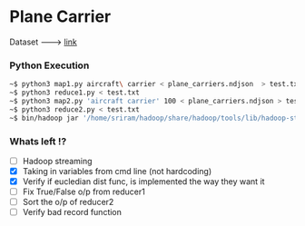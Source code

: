 # Plane Carrier

Dataset ---> [link](https://drive.google.com/drive/folders/10xfNXqxSpF_aHyhoo8dizGXUAxhOw_Va)

### Python Execution
```sh
~$ python3 map1.py aircraft\ carrier < plane_carriers.ndjson  > test.txt  
~$ python3 reduce1.py < test.txt  
~$ python3 map2.py 'aircraft carrier' 100 < plane_carriers.ndjson > test.txt  
~$ python3 reduce2.py < test.txt  
~$ bin/hadoop jar '/home/sriram/hadoop/share/hadoop/tools/lib/hadoop-streaming-3.3.0.jar'  -mapper 'python3 /home/sriram/BIG_DATA_FILES/map_t1.py airplane' -reducer 'python3 /home/sriram/BIG_DATA_FILES/red_t1.py' -input input/plane_carriers.ndjson -output output
```

### Whats left !?
- [ ] Hadoop streaming
- [x] Taking in variables from cmd line (not hardcoding)
- [x] Verify if eucledian dist func, is implemented the way they want it
- [ ] Fix True/False o/p from reducer1
- [ ] Sort the o/p  of reducer2
- [ ] Verify bad record function
